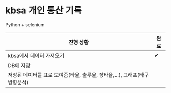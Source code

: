 # kbsa 개인 통산 기록

Python + selenium

|진행 상황|완료|
|---------|-----|
|kbsa에서 데이터 가져오기 |✔
|DB에 저장|
|저장된 데이터를 표로 보여줌(타율, 출루율, 장타율,...), 그래프(타구방향분석)|

